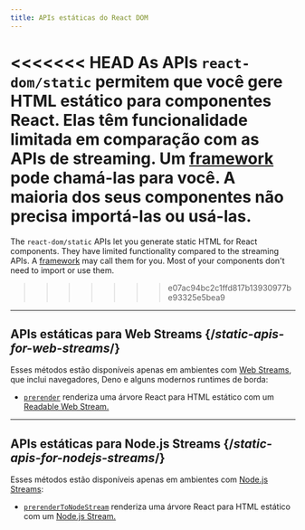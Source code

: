 ```yaml
---
title: APIs estáticas do React DOM
---
```


<Intro>

<<<<<<< HEAD
As APIs `react-dom/static` permitem que você gere HTML estático para componentes React. Elas têm funcionalidade limitada em comparação com as APIs de streaming. Um [framework](/learn/start-a-new-react-project#production-grade-react-frameworks) pode chamá-las para você. A maioria dos seus componentes não precisa importá-las ou usá-las.
=======
The `react-dom/static` APIs let you generate static HTML for React components. They have limited functionality compared to the streaming APIs. A [framework](/learn/start-a-new-react-project#full-stack-frameworks) may call them for you. Most of your components don't need to import or use them.
>>>>>>> e07ac94bc2c1ffd817b13930977be93325e5bea9

</Intro>

---

## APIs estáticas para Web Streams {/*static-apis-for-web-streams*/}

Esses métodos estão disponíveis apenas em ambientes com [Web Streams](https://developer.mozilla.org/en-US/docs/Web/API/Streams_API), que inclui navegadores, Deno e alguns modernos runtimes de borda:

* [`prerender`](/reference/react-dom/static/prerender) renderiza uma árvore React para HTML estático com um [Readable Web Stream.](https://developer.mozilla.org/en-US/docs/Web/API/ReadableStream)

---

## APIs estáticas para Node.js Streams {/*static-apis-for-nodejs-streams*/}

Esses métodos estão disponíveis apenas em ambientes com [Node.js Streams](https://nodejs.org/api/stream.html):

* [`prerenderToNodeStream`](/reference/react-dom/static/prerenderToNodeStream) renderiza uma árvore React para HTML estático com um [Node.js Stream.](https://nodejs.org/api/stream.html)
